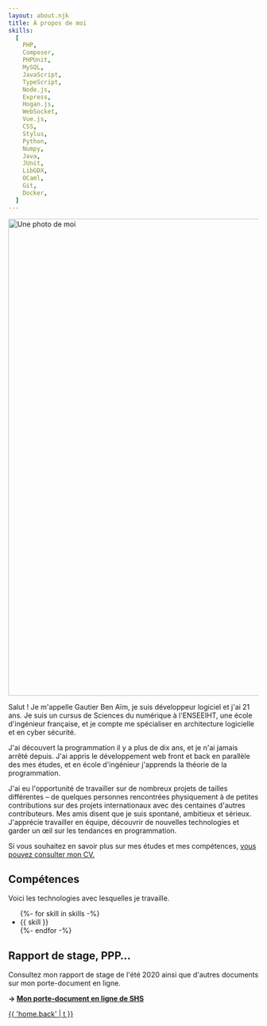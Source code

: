 ```yaml
---
layout: about.njk
title: À propos de moi
skills:
  [
    PHP,
    Composer,
    PHPUnit,
    MySQL,
    JavaScript,
    TypeScript,
    Node.js,
    Express,
    Hogan.js,
    WebSocket,
    Vue.js,
    CSS,
    Stylus,
    Python,
    Numpy,
    Java,
    JUnit,
    LibGDX,
    OCaml,
    Git,
    Docker,
  ]
---
```


<div class="illustrated-text">
<img src="url:~/resources/me.jpg?as=webp" width="960" height="960" alt="Une photo de moi" class="illustration">

Salut ! Je m'appelle Gautier Ben Aïm, je suis développeur logiciel et j'ai 21 ans.
Je suis un cursus de Sciences du numérique à l'ENSEEIHT, une école d'ingénieur française,
et je compte me spécialiser en architecture logicielle et en cyber sécurité.

J'ai découvert la programmation il y a plus de dix ans, et je n'ai jamais arrêté depuis.
J'ai appris le développement web front et back en parallèle des mes études,
et en école d'ingénieur j'apprends la théorie de la programmation.

J'ai eu l'opportunité de travailler sur de nombreux projets de tailles différentes – de quelques personnes
rencontrées physiquement à de petites contributions sur des projets internationaux avec des centaines
d'autres contributeurs. Mes amis disent que je suis spontané, ambitieux et sérieux. J'apprécie travailler en
équipe, découvrir de nouvelles technologies et garder un œil sur les tendances en programmation.

Si vous souhaitez en savoir plus sur mes études et mes compétences, [vous pouvez consulter mon CV.]({{'/about/resume'|localizeurl}})

</div>

## Compétences

Voici les technologies avec lesquelles je travaille.

<ul class="tag-list">
  {%- for skill in skills -%}
    <li class="tag">
      <span class="span">{{ skill }}</span></li>
  {%- endfor -%}
</ul>

## Rapport de stage, PPP…

Consultez mon rapport de stage de l'été 2020 ainsi que d'autres documents sur mon porte-document en ligne.

**→ [Mon porte-document en ligne de SHS](https://drive.google.com/drive/folders/14SpPdu_O9YwVsRh2v4MxDKo7od1oXLzf)**

<a href="{{ '/' | localizeurl }}">{{ 'home.back' | t }}</a>
